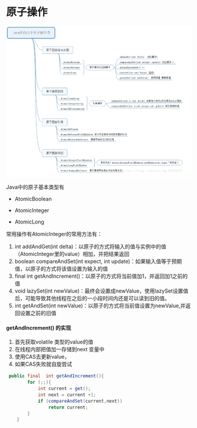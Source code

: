 # 原子操作

![原子类](./image/原子类.png)

Java中的原子基本类型有

* AtomicBoolean

* AtomicInteger

* AtomicLong 

常用操作有AtomicInteger的常用方法有：

1. int addAndGet(int delta)：以原子的方式将输入的值与实例中的值（AtomicInteger里的value）相加，并把结果返回
2. boolean compareAndSet(int expect, int update)：如果输入值等于预期值，以原子的方式将该值设置为输入的值
3. final int getAndIncrement()：以原子的方式将当前值加1，并返回加1之前的值
4. void lazySet(int newValue)：最终会设置成newValue，使用lazySet设置值后，可能导致其他线程在之后的一小段时间内还是可以读到旧的值。
5. int getAndSet(int newValue)：以原子的方式将当前值设置为newValue,并返回设置之前的旧值



#### getAndIncrement() 的实现

1. 首先获取volatile 类型的value的值
2. 在线程内部把值加一存储到next 变量中
3. 使用CAS去更新value，
4. 如果CAS失败就自旋尝试

```java
 public final  int getAndIncrement(){
        for (;;){
            int current = get();
            int next = current +1;
            if (compareAndSet(current,next))
                return current;
        }
    }
```



